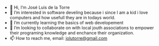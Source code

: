 - 👋 Hi, I’m José Luis de la Torre
- 👀 I’m interested in software develing because i since I am a kid i love computers and how usefull they are in todays world.
- 🌱 I’m currently learning the basics of web developement
- 💞️ I’m looking to collaborate on with local jouth associations to empower their programing knowledge and enchance their organization.
- 📫 How to reach me, email: jolutorre@gmail.com

<!---
GATOCHOCOLATE/GATOCHOCOLATE is a ✨ special ✨ repository because its `README.md` (this file) appears on your GitHub profile.
You can click the Preview link to take a look at your changes.
--->
